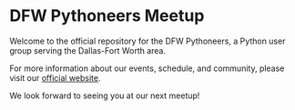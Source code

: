 # DFW Pythoneers Meetup

Welcome to the official repository for the DFW Pythoneers, a Python user group serving the Dallas-Fort Worth area.

For more information about our events, schedule, and community, please visit our [official website](https://crankyshorts.github.io/DFWPythoneers/).

We look forward to seeing you at our next meetup!
